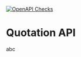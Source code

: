 [![OpenAPI Checks](https://github.com/predic8/rfq-api-1/actions/workflows/actions.yml/badge.svg)](https://github.com/predic8/rfq-api-1/actions/workflows/actions.yml)

# Quotation API

abc